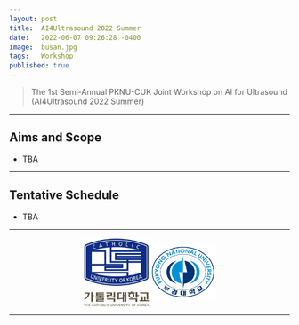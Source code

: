 ```yaml
---
layout: post
title:  AI4Ultrasound 2022 Summer
date:   2022-06-07 09:26:28 -0400
image:  busan.jpg
tags:   Workshop
published: true
---
```


> The 1st Semi-Annual PKNU-CUK Joint Workshop on AI for Ultrasound (AI4Ultrasound 2022 Summer)

***

Aims and Scope
------------

* TBA

***

Tentative Schedule
------------

* TBA

***

<p align="center"><a href="https://catholic.ac.kr/"><img align="center" src="/images/CUKLogo.png" width="120" padding="10px"></a><a href="https://www.pknu.ac.kr/main"><img align="center" src="/images/PKNULogo.png" width="120" padding="10px"></a></p>

***


